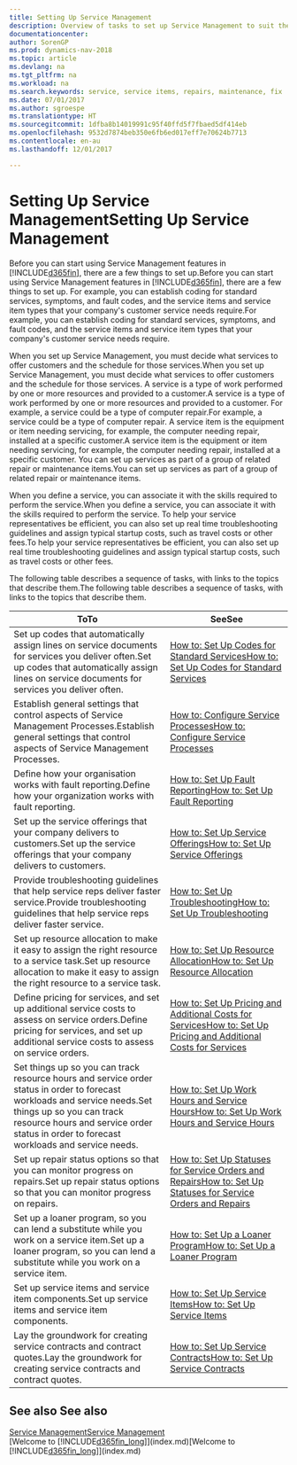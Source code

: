 ```yaml
---
title: Setting Up Service Management
description: Overview of tasks to set up Service Management to suit the way that your organisations manages its services.
documentationcenter: 
author: SorenGP
ms.prod: dynamics-nav-2018
ms.topic: article
ms.devlang: na
ms.tgt_pltfrm: na
ms.workload: na
ms.search.keywords: service, service items, repairs, maintenance, fix
ms.date: 07/01/2017
ms.author: sgroespe
ms.translationtype: HT
ms.sourcegitcommit: 1dfba8b14019991c95f40ffd5f7fbaed5df414eb
ms.openlocfilehash: 9532d7874beb350e6fb6ed017eff7e70624b7713
ms.contentlocale: en-au
ms.lasthandoff: 12/01/2017

---
```


# <a name="setting-up-service-management"></a><span data-ttu-id="e0d9f-103">Setting Up Service Management</span><span class="sxs-lookup"><span data-stu-id="e0d9f-103">Setting Up Service Management</span></span>
<span data-ttu-id="e0d9f-104">Before you can start using Service Management features in [!INCLUDE[d365fin](includes/d365fin_md.md)], there are a few things to set up.</span><span class="sxs-lookup"><span data-stu-id="e0d9f-104">Before you can start using Service Management features in [!INCLUDE[d365fin](includes/d365fin_md.md)], there are a few things to set up.</span></span> <span data-ttu-id="e0d9f-105">For example, you can establish coding for standard services, symptoms, and fault codes, and the service items and service item types that your company's customer service needs require.</span><span class="sxs-lookup"><span data-stu-id="e0d9f-105">For example, you can establish coding for standard services, symptoms, and fault codes, and the service items and service item types that your company's customer service needs require.</span></span>  

<span data-ttu-id="e0d9f-106">When you set up Service Management, you must decide what services to offer customers and the schedule for those services.</span><span class="sxs-lookup"><span data-stu-id="e0d9f-106">When you set up Service Management, you must decide what services to offer customers and the schedule for those services.</span></span> <span data-ttu-id="e0d9f-107">A service is a type of work performed by one or more resources and provided to a customer.</span><span class="sxs-lookup"><span data-stu-id="e0d9f-107">A service is a type of work performed by one or more resources and provided to a customer.</span></span> <span data-ttu-id="e0d9f-108">For example, a service could be a type of computer repair.</span><span class="sxs-lookup"><span data-stu-id="e0d9f-108">For example, a service could be a type of computer repair.</span></span> <span data-ttu-id="e0d9f-109">A service item is the equipment or item needing servicing, for example, the computer needing repair, installed at a specific customer.</span><span class="sxs-lookup"><span data-stu-id="e0d9f-109">A service item is the equipment or item needing servicing, for example, the computer needing repair, installed at a specific customer.</span></span> <span data-ttu-id="e0d9f-110">You can set up services as part of a group of related repair or maintenance items.</span><span class="sxs-lookup"><span data-stu-id="e0d9f-110">You can set up services as part of a group of related repair or maintenance items.</span></span>  
  
<span data-ttu-id="e0d9f-111">When you define a service, you can associate it with the skills required to perform the service.</span><span class="sxs-lookup"><span data-stu-id="e0d9f-111">When you define a service, you can associate it with the skills required to perform the service.</span></span> <span data-ttu-id="e0d9f-112">To help your service representatives be efficient, you can also set up real time troubleshooting guidelines and assign typical startup costs, such as travel costs or other fees.</span><span class="sxs-lookup"><span data-stu-id="e0d9f-112">To help your service representatives be efficient, you can also set up real time troubleshooting guidelines and assign typical startup costs, such as travel costs or other fees.</span></span>  

<span data-ttu-id="e0d9f-113">The following table describes a sequence of tasks, with links to the topics that describe them.</span><span class="sxs-lookup"><span data-stu-id="e0d9f-113">The following table describes a sequence of tasks, with links to the topics that describe them.</span></span>  
  
| <span data-ttu-id="e0d9f-114">To</span><span class="sxs-lookup"><span data-stu-id="e0d9f-114">To</span></span> | <span data-ttu-id="e0d9f-115">See</span><span class="sxs-lookup"><span data-stu-id="e0d9f-115">See</span></span> |
| --- | --- |
| <span data-ttu-id="e0d9f-116">Set up codes that automatically assign lines on service documents for services you deliver often.</span><span class="sxs-lookup"><span data-stu-id="e0d9f-116">Set up codes that automatically assign lines on service documents for services you deliver often.</span></span> |[<span data-ttu-id="e0d9f-117">How to: Set Up Codes for Standard Services</span><span class="sxs-lookup"><span data-stu-id="e0d9f-117">How to: Set Up Codes for Standard Services</span></span>](service-how-setup-service-coding.md)|
| <span data-ttu-id="e0d9f-118">Establish general settings that control aspects of Service Management Processes.</span><span class="sxs-lookup"><span data-stu-id="e0d9f-118">Establish general settings that control aspects of Service Management Processes.</span></span>|[<span data-ttu-id="e0d9f-119">How to: Configure Service Processes</span><span class="sxs-lookup"><span data-stu-id="e0d9f-119">How to: Configure Service Processes</span></span>](service-setup-service-processes.md)|
| <span data-ttu-id="e0d9f-120">Define how your organisation works with fault reporting.</span><span class="sxs-lookup"><span data-stu-id="e0d9f-120">Define how your organization works with fault reporting.</span></span> |[<span data-ttu-id="e0d9f-121">How to: Set Up Fault Reporting</span><span class="sxs-lookup"><span data-stu-id="e0d9f-121">How to: Set Up Fault Reporting</span></span>](service-how-setup-fault-reporting.md) |
| <span data-ttu-id="e0d9f-122">Set up the service offerings that your company delivers to customers.</span><span class="sxs-lookup"><span data-stu-id="e0d9f-122">Set up the service offerings that your company delivers to customers.</span></span>|[<span data-ttu-id="e0d9f-123">How to: Set Up Service Offerings</span><span class="sxs-lookup"><span data-stu-id="e0d9f-123">How to: Set Up Service Offerings</span></span>](service-how-setup-service-offerings.md)|
| <span data-ttu-id="e0d9f-124">Provide troubleshooting guidelines that help service reps deliver faster service.</span><span class="sxs-lookup"><span data-stu-id="e0d9f-124">Provide troubleshooting guidelines that help service reps deliver faster service.</span></span> |[<span data-ttu-id="e0d9f-125">How to: Set Up Troubleshooting</span><span class="sxs-lookup"><span data-stu-id="e0d9f-125">How to: Set Up Troubleshooting</span></span>](service-how-setup-troubleshooting.md) |
| <span data-ttu-id="e0d9f-126">Set up resource allocation to make it easy to assign the right resource to a service task.</span><span class="sxs-lookup"><span data-stu-id="e0d9f-126">Set up resource allocation to make it easy to assign the right resource to a service task.</span></span> |[<span data-ttu-id="e0d9f-127">How to: Set Up Resource Allocation</span><span class="sxs-lookup"><span data-stu-id="e0d9f-127">How to: Set Up Resource Allocation</span></span>](service-how-setup-resource-allocation.md) |
| <span data-ttu-id="e0d9f-128">Define pricing for services, and set up additional service costs to assess on service orders.</span><span class="sxs-lookup"><span data-stu-id="e0d9f-128">Define pricing for services, and set up additional service costs to assess on service orders.</span></span> |[<span data-ttu-id="e0d9f-129">How to: Set Up Pricing and Additional Costs for Services</span><span class="sxs-lookup"><span data-stu-id="e0d9f-129">How to: Set Up Pricing and Additional Costs for Services</span></span>](service-how-setup-service-costs-pricing.md)|
| <span data-ttu-id="e0d9f-130">Set things up so you can track resource hours and service order status in order to forecast workloads and service needs.</span><span class="sxs-lookup"><span data-stu-id="e0d9f-130">Set things up so you can track resource hours and service order status in order to forecast workloads and service needs.</span></span>|[<span data-ttu-id="e0d9f-131">How to: Set Up Work Hours and Service Hours</span><span class="sxs-lookup"><span data-stu-id="e0d9f-131">How to: Set Up Work Hours and Service Hours</span></span>](service-how-setup-work-service-hours.md)|
| <span data-ttu-id="e0d9f-132">Set up repair status options so that you can monitor progress on repairs.</span><span class="sxs-lookup"><span data-stu-id="e0d9f-132">Set up repair status options so that you can monitor progress on repairs.</span></span> | [<span data-ttu-id="e0d9f-133">How to: Set Up Statuses for Service Orders and Repairs</span><span class="sxs-lookup"><span data-stu-id="e0d9f-133">How to: Set Up Statuses for Service Orders and Repairs</span></span>](service-order-repair-status.md)|
| <span data-ttu-id="e0d9f-134">Set up a loaner program, so you can lend a substitute while you work on a service item.</span><span class="sxs-lookup"><span data-stu-id="e0d9f-134">Set up a loaner program, so you can lend a substitute while you work on a service item.</span></span> |[<span data-ttu-id="e0d9f-135">How to: Set Up a Loaner Program</span><span class="sxs-lookup"><span data-stu-id="e0d9f-135">How to: Set Up a Loaner Program</span></span>](service-how-setup-loaner-program.md) |
| <span data-ttu-id="e0d9f-136">Set up service items and service item components.</span><span class="sxs-lookup"><span data-stu-id="e0d9f-136">Set up service items and service item components.</span></span> |[<span data-ttu-id="e0d9f-137">How to: Set Up Service Items</span><span class="sxs-lookup"><span data-stu-id="e0d9f-137">How to: Set Up Service Items</span></span>](service-how-setup-service-items.md) |
| <span data-ttu-id="e0d9f-138">Lay the groundwork for creating service contracts and contract quotes.</span><span class="sxs-lookup"><span data-stu-id="e0d9f-138">Lay the groundwork for creating service contracts and contract quotes.</span></span> |[<span data-ttu-id="e0d9f-139">How to: Set Up Service Contracts</span><span class="sxs-lookup"><span data-stu-id="e0d9f-139">How to: Set Up Service Contracts</span></span>](service-how-setup-service-contracts.md) |

## <a name="see-also"></a><span data-ttu-id="e0d9f-140">See also </span><span class="sxs-lookup"><span data-stu-id="e0d9f-140">See also</span></span>
[<span data-ttu-id="e0d9f-141">Service Management</span><span class="sxs-lookup"><span data-stu-id="e0d9f-141">Service Management</span></span>](service-service.md)  
<span data-ttu-id="e0d9f-142">[Welcome to [!INCLUDE[d365fin_long](includes/d365fin_long_md.md)]](index.md)</span><span class="sxs-lookup"><span data-stu-id="e0d9f-142">[Welcome to [!INCLUDE[d365fin_long](includes/d365fin_long_md.md)]](index.md)</span></span>  

